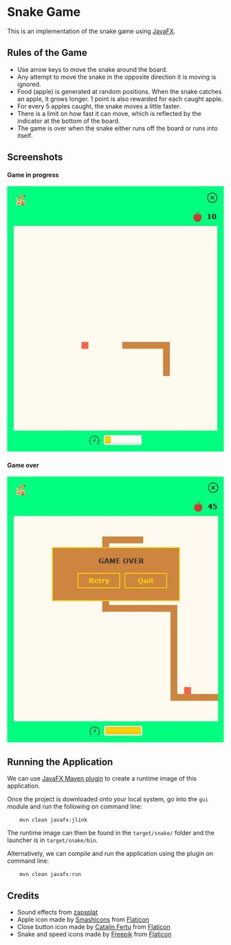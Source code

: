 # Snake Game

This is an implementation of the snake game using [JavaFX](https://openjfx.io).


## Rules of the Game
* Use arrow keys to move the snake around the board.
* Any attempt to move the snake in the opposite direction it is moving is ignored.
* Food (apple) is generated at random positions. When the snake catches an apple, it grows longer. 1 point is also rewarded for each caught apple.
* For every 5 apples caught, the snake moves a little faster.
* There is a limit on how fast it can move, which is reflected by the indicator at the bottom of the board. 
* The game is over when the snake either runs off the board or runs into itself.

## Screenshots
#### Game in progress
![Game In Progress](docs/images/game_in_progress.JPG)
#### Game over
![Game Over](docs/images/game_over.JPG)

## Running the Application
We can use [JavaFX Maven plugin](https://github.com/openjfx/javafx-maven-plugin) to create a runtime image of this application.

Once the project is downloaded onto your local system, go into the ```gui``` module and run the following on command line:
````
    mvn clean javafx:jlink
````
The runtime image can then be found in the ```target/snake/``` folder and the launcher is in ```target/snake/bin```.

Alternatively, we can compile and run the application using the plugin on command line:
````
    mvn clean javafx:run
````


## Credits
* Sound effects from [zapsplat](https://www.zapsplat.com)
* Apple icon made by [Smashicons](https://smashicons.com) from [Flaticon](https://www.flaticon.com)
* Close button icon made by [Catalin Fertu](http://catalinfertu.com) from [Flaticon](https://www.flaticon.com)
* Snake and speed icons made by [Freepik](https://www.freepik.com) from [Flaticon](https://www.flaticon.com)